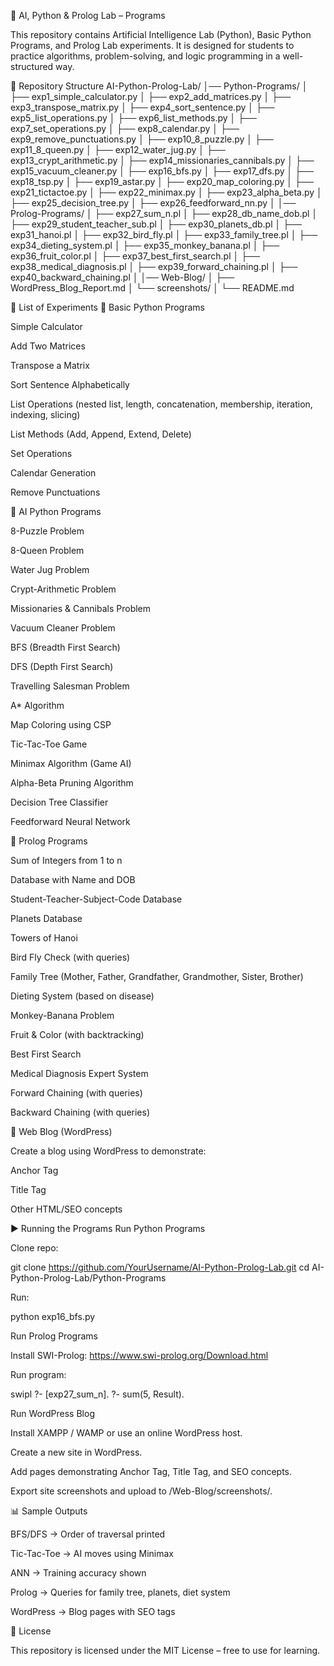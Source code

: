 🧠 AI, Python & Prolog Lab – Programs

This repository contains Artificial Intelligence Lab (Python), Basic Python Programs, and Prolog Lab experiments.
It is designed for students to practice algorithms, problem-solving, and logic programming in a well-structured way.

📂 Repository Structure
AI-Python-Prolog-Lab/
│── Python-Programs/
│   ├── exp1_simple_calculator.py
│   ├── exp2_add_matrices.py
│   ├── exp3_transpose_matrix.py
│   ├── exp4_sort_sentence.py
│   ├── exp5_list_operations.py
│   ├── exp6_list_methods.py
│   ├── exp7_set_operations.py
│   ├── exp8_calendar.py
│   ├── exp9_remove_punctuations.py
│   ├── exp10_8_puzzle.py
│   ├── exp11_8_queen.py
│   ├── exp12_water_jug.py
│   ├── exp13_crypt_arithmetic.py
│   ├── exp14_missionaries_cannibals.py
│   ├── exp15_vacuum_cleaner.py
│   ├── exp16_bfs.py
│   ├── exp17_dfs.py
│   ├── exp18_tsp.py
│   ├── exp19_astar.py
│   ├── exp20_map_coloring.py
│   ├── exp21_tictactoe.py
│   ├── exp22_minimax.py
│   ├── exp23_alpha_beta.py
│   ├── exp25_decision_tree.py
│   ├── exp26_feedforward_nn.py
│
│── Prolog-Programs/
│   ├── exp27_sum_n.pl
│   ├── exp28_db_name_dob.pl
│   ├── exp29_student_teacher_sub.pl
│   ├── exp30_planets_db.pl
│   ├── exp31_hanoi.pl
│   ├── exp32_bird_fly.pl
│   ├── exp33_family_tree.pl
│   ├── exp34_dieting_system.pl
│   ├── exp35_monkey_banana.pl
│   ├── exp36_fruit_color.pl
│   ├── exp37_best_first_search.pl
│   ├── exp38_medical_diagnosis.pl
│   ├── exp39_forward_chaining.pl
│   ├── exp40_backward_chaining.pl
│
│── Web-Blog/
│   ├── WordPress_Blog_Report.md
│   └── screenshots/
│
└── README.md

📘 List of Experiments
🔹 Basic Python Programs

Simple Calculator

Add Two Matrices

Transpose a Matrix

Sort Sentence Alphabetically

List Operations (nested list, length, concatenation, membership, iteration, indexing, slicing)

List Methods (Add, Append, Extend, Delete)

Set Operations

Calendar Generation

Remove Punctuations

🔹 AI Python Programs

8-Puzzle Problem

8-Queen Problem

Water Jug Problem

Crypt-Arithmetic Problem

Missionaries & Cannibals Problem

Vacuum Cleaner Problem

BFS (Breadth First Search)

DFS (Depth First Search)

Travelling Salesman Problem

A* Algorithm

Map Coloring using CSP

Tic-Tac-Toe Game

Minimax Algorithm (Game AI)

Alpha-Beta Pruning Algorithm

Decision Tree Classifier

Feedforward Neural Network

🔹 Prolog Programs

Sum of Integers from 1 to n

Database with Name and DOB

Student-Teacher-Subject-Code Database

Planets Database

Towers of Hanoi

Bird Fly Check (with queries)

Family Tree (Mother, Father, Grandfather, Grandmother, Sister, Brother)

Dieting System (based on disease)

Monkey-Banana Problem

Fruit & Color (with backtracking)

Best First Search

Medical Diagnosis Expert System

Forward Chaining (with queries)

Backward Chaining (with queries)

🔹 Web Blog (WordPress)

Create a blog using WordPress to demonstrate:

Anchor Tag

Title Tag

Other HTML/SEO concepts

▶️ Running the Programs
Run Python Programs

Clone repo:

git clone https://github.com/YourUsername/AI-Python-Prolog-Lab.git
cd AI-Python-Prolog-Lab/Python-Programs


Run:

python exp16_bfs.py

Run Prolog Programs

Install SWI-Prolog:
https://www.swi-prolog.org/Download.html

Run program:

swipl
?- [exp27_sum_n].
?- sum(5, Result).

Run WordPress Blog

Install XAMPP / WAMP or use an online WordPress host.

Create a new site in WordPress.

Add pages demonstrating Anchor Tag, Title Tag, and SEO concepts.

Export site screenshots and upload to /Web-Blog/screenshots/.

📊 Sample Outputs

BFS/DFS → Order of traversal printed

Tic-Tac-Toe → AI moves using Minimax

ANN → Training accuracy shown

Prolog → Queries for family tree, planets, diet system

WordPress → Blog pages with SEO tags

📜 License

This repository is licensed under the MIT License – free to use for learning.
